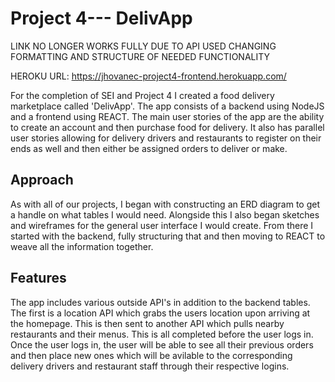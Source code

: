# Project 4--- DelivApp

LINK NO LONGER WORKS FULLY DUE TO API USED CHANGING FORMATTING AND STRUCTURE OF NEEDED FUNCTIONALITY


HEROKU URL: https://jhovanec-project4-frontend.herokuapp.com/

For the completion of SEI and Project 4 I created a food delivery marketplace called 'DelivApp'. The app consists of
a backend using NodeJS and a frontend using REACT. The main user stories of the app are the ability to create an account and then 
purchase food for delivery. It also has parallel user stories allowing for delivery drivers and restaurants to register on their ends as well and then either be assigned orders to deliver or make.

## Approach

As with all of our projects, I began with constructing an ERD diagram to get a handle on what tables I would need. Alongside
this I also began sketches and wireframes for the general user interface I would create. From there I started with the backend, fully structuring that
and then moving to REACT to weave all the information together.

## Features

The app includes various outside API's in addition to the backend tables. The first is a location API which grabs the users location
upon arriving at the homepage. This is then sent to another API which pulls nearby restaurants and their menus. This is all completed before the user
logs in. Once the user logs in, the user will be able to see all their previous orders and then place new ones which will be 
avilable to the corresponding delivery drivers and restaurant staff through their respective logins. 



